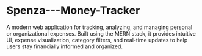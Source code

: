 # Spenza---Money-Tracker
A modern web application for tracking, analyzing, and managing personal or organizational expenses. Built using the MERN stack, it provides intuitive UI, expense visualization, category filters, and real-time updates to help users stay financially informed and organized.
